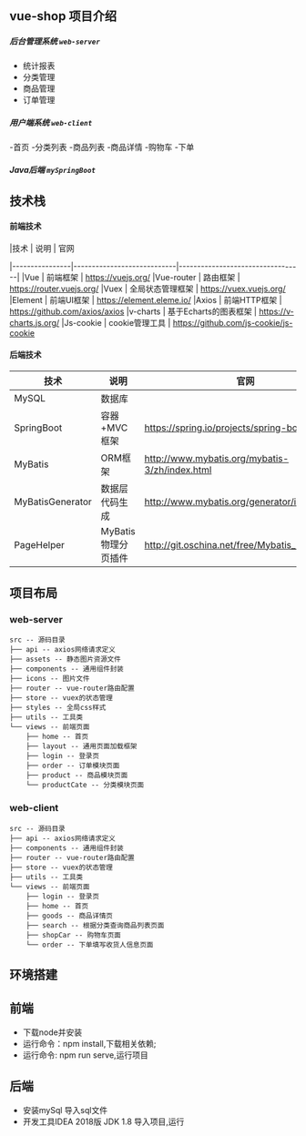## vue-shop 项目介绍

##### 后台管理系统 `web-server`
- 统计报表
- 分类管理
- 商品管理
- 订单管理


##### 用户端系统 `web-client`
-首页
-分类列表
-商品列表
-商品详情
-购物车
-下单

##### Java后端 `mySpringBoot`

## 技术栈

#### 前端技术
|技术               | 说明                               | 官网

|----------------|----------------------------|----------------------------------|
|Vue                | 前端框架                         | https://vuejs.org/
|Vue-router     | 路由框架                         | https://router.vuejs.org/
|Vuex              | 全局状态管理框架          | https://vuex.vuejs.org/
|Element         | 前端UI框架                     | https://element.eleme.io/
|Axios             | 前端HTTP框架                | https://github.com/axios/axios
|v-charts         | 基于Echarts的图表框架  | https://v-charts.js.org/
|Js-cookie      | cookie管理工具              | https://github.com/js-cookie/js-cookie

#### 后端技术

| 技术                         | 说明                       | 官网                                                 |
| ---------------------- | ------------------| ----------------------------- |
| MySQL                     |数据库
| SpringBoot             | 容器+MVC框架       | https://spring.io/projects/spring-boot               
| MyBatis                  | ORM框架         | http://www.mybatis.org/mybatis-3/zh/index.html       
| MyBatisGenerator  | 数据层代码生成      | http://www.mybatis.org/generator/index.html          
| PageHelper            | MyBatis物理分页插件 | http://git.oschina.net/free/Mybatis_PageHelper       


## 项目布局
### web-server
``` 
src -- 源码目录
├── api -- axios网络请求定义
├── assets -- 静态图片资源文件
├── components -- 通用组件封装
├── icons -- 图片文件
├── router -- vue-router路由配置
├── store -- vuex的状态管理
├── styles -- 全局css样式
├── utils -- 工具类
└── views -- 前端页面
    ├── home -- 首页
    ├── layout -- 通用页面加载框架
    ├── login -- 登录页
    ├── order -- 订单模块页面
    ├── product -- 商品模块页面
    └── productCate -- 分类模块页面
```
### web-client
``` 
src -- 源码目录
├── api -- axios网络请求定义
├── components -- 通用组件封装
├── router -- vue-router路由配置
├── store -- vuex的状态管理
├── utils -- 工具类
└── views -- 前端页面
    ├── login -- 登录页
    ├── home -- 首页
    ├── goods -- 商品详情页
    ├── search -- 根据分类查询商品列表页面
    ├── shopCar -- 购物车页面
    └── order -- 下单填写收货人信息页面
```

## 环境搭建
## 前端
- 下载node并安装
- 运行命令：npm install,下载相关依赖; 
- 运行命令:  npm run serve,运行项目 

## 后端
- 安装mySql 导入sql文件    
- 开发工具IDEA 2018版 JDK 1.8 导入项目,运行                               
